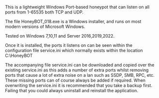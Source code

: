 This is a lightweight Windows Port-based honeypot that can listen on all ports from 1-65535 both TCP and UDP.

The file HoneyBOT_018.exe is a Windows installer, and runs on most modern versions of Microsoft Windows.

Tested on Windows 7,10,11 and Server 2016,2019,2022.

Once it is installed, the ports it listens on can be seen within the configuration file service.ini which normally exists within the location C:\HoneyBOT

The accompanying file  service.ini  can be downloaded and copied over the existing service.ini as this adds a number of extra ports whilst removing ports that cause a lot of extra noise on a lan such as SSDP, SMB, RPC, etc. These missing ports can of course always be added if required. When overwriting the service.ini it is recommended that you take a backup first. Failing that you could always uninstall and reinstall the application.
